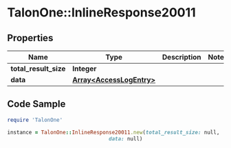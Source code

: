 # TalonOne::InlineResponse20011

## Properties

Name | Type | Description | Notes
------------ | ------------- | ------------- | -------------
**total_result_size** | **Integer** |  | 
**data** | [**Array&lt;AccessLogEntry&gt;**](AccessLogEntry.md) |  | 

## Code Sample

```ruby
require 'TalonOne'

instance = TalonOne::InlineResponse20011.new(total_result_size: null,
                                 data: null)
```


